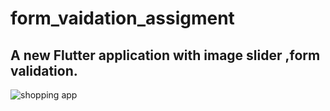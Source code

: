 # form_vaidation_assigment

## A new Flutter application with image slider ,form validation.



![shopping app](https://user-images.githubusercontent.com/69324228/107373056-f4d46480-6a9a-11eb-87f2-99163cc8fd4b.gif)
